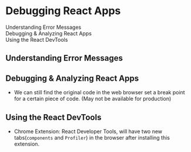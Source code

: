 # Debugging React Apps

Understanding Error Messages\
Debugging & Analyzing React Apps\
Using the React DevTools

## Understanding Error Messages

## Debugging & Analyzing React Apps

- We can still find the original code in the web browser set a break point for a certain piece of code. (May not be available for production)

## Using the React DevTools

- Chrome Extension: React Developer Tools, will have two new tabs(`components` and `Profiler`) in the browser after installing this extension.
